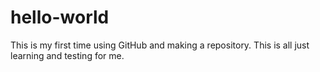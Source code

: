 # hello-world
This is my first time using GitHub and making a repository. This is all just learning and testing for me.
